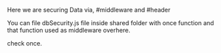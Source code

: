 Here we are securing Data via, #middleware and #header

You can file dbSecurity.js file inside shared folder with once function and that function used as middleware overhere.

check once.